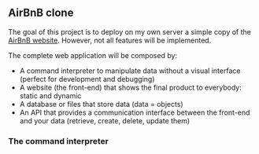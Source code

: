 ## AirBnB clone

The goal of this project is to deploy on my own server a simple copy of the [AirBnB website](https://www.airbnb.com/). However, not all features will be implemented.

The complete web application will be composed by:
- A command interpreter to manipulate data without a visual interface (perfect for development and debugging)
- A website (the front-end) that shows the final product to everybody: static and dynamic
- A database or files that store data (data = objects)
- An API that provides a communication interface between the front-end and your data (retrieve, create, delete, update them)

### The command interpreter
